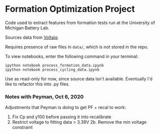# Formation Optimization Project

Code used to extract features from formation tests run at the University of Michigan Battery Lab.

Sources data from [Voltaiq](https://umichbatterylab.voltaiq.co).

Requires presence of raw files in `data/`, which is not stored in the repo.

To view notebooks, enter the following command in your terminal:

```
ipython notebook process_formation_data.ipynb
ipython notebook process_cycling_data.ipynb
```

Use as read-only for now, since source data isn't available. Eventually I'd like to refactor this into .py files.


### Notes with Peyman, Oct 6, 2020

Adjustments that Peyman is doing to get PF + recal to work:
1. Fix Cp and y100 before passing it into recalibrate
2. Restrict voltage to fitting data > 3.38V
2b. Remove the min voltage constraint
